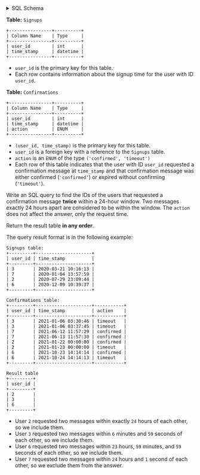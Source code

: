 <details>
<summary> SQL Schema</summary>

```sql
DROP TABLE IF EXISTS Signups;

CREATE TABLE IF NOT EXISTS
  Signups (user_id int, time_stamp datetime);

INSERT INTO
  Signups (user_id, time_stamp)
VALUES
  ('3', '2020-03-21 10:16:13'),
  ('7', '2020-01-04 13:57:59'),
  ('2', '2020-07-29 23:09:44'),
  ('6', '2020-12-09 10:39:37');

DROP TABLE IF EXISTS Confirmations;

CREATE TABLE IF NOT EXISTS
  Confirmations (user_id int, time_stamp datetime, action VARCHAR(50) CHECK(action IN ('confirmed','timeout')));

INSERT INTO
  Confirmations (user_id, time_stamp, action)
VALUES
  ('3', '2021-01-06 03:30:46', 'timeout'),
  ('3', '2021-01-06 03:37:45', 'timeout'),
  ('7', '2021-06-12 11:57:29', 'confirmed'),
  ('7', '2021-06-13 11:57:30', 'confirmed'),
  ('2', '2021-01-22 00:00:00', 'confirmed'),
  ('2', '2021-01-23 00:00:00', 'timeout'),
  ('6', '2021-10-23 14:14:14', 'confirmed'),
  ('6', '2021-10-24 14:14:13', 'timeout');
```

</details>

**Table:** `Signups`

```
+----------------+----------+
| Column Name    | Type     |
+----------------+----------+
| user_id        | int      |
| time_stamp     | datetime |
+----------------+----------+
```

- `user_id` is the primary key for this table.
- Each row contains information about the signup time for the user with ID `user_id`.

**Table:** `Confirmations`

```
+----------------+----------+
| Column Name    | Type     |
+----------------+----------+
| user_id        | int      |
| time_stamp     | datetime |
| action         | ENUM     |
+----------------+----------+
```

- `(user_id, time_stamp)` is the primary key for this table.
- `user_id` is a foreign key with a reference to the `Signups` table.
- `action` is an `ENUM` of the type `('confirmed', 'timeout')`
- Each row of this table indicates that the user with ID `user_id` requested a confirmation message at `time_stamp` and that confirmation message was either confirmed (`'confirmed'`) or expired without confirming (`'timeout'`).

Write an SQL query to find the IDs of the users that requested a confirmation message **twice** within a 24-hour window. Two messages exactly 24 hours apart are considered to be within the window. The `action` does not affect the answer, only the request time.

Return the result table **in any order**.

The query result format is in the following example:

```
Signups table:
+---------+---------------------+
| user_id | time_stamp          |
+---------+---------------------+
| 3       | 2020-03-21 10:16:13 |
| 7       | 2020-01-04 13:57:59 |
| 2       | 2020-07-29 23:09:44 |
| 6       | 2020-12-09 10:39:37 |
+---------+---------------------+

Confirmations table:
+---------+---------------------+-----------+
| user_id | time_stamp          | action    |
+---------+---------------------+-----------+
| 3       | 2021-01-06 03:30:46 | timeout   |
| 3       | 2021-01-06 03:37:45 | timeout   |
| 7       | 2021-06-12 11:57:29 | confirmed |
| 7       | 2021-06-13 11:57:30 | confirmed |
| 2       | 2021-01-22 00:00:00 | confirmed |
| 2       | 2021-01-23 00:00:00 | timeout   |
| 6       | 2021-10-23 14:14:14 | confirmed |
| 6       | 2021-10-24 14:14:13 | timeout   |
+---------+---------------------+-----------+

Result table
+---------+
| user_id |
+---------+
| 2       |
| 3       |
| 6       |
+---------+
```

- User `2` requested two messages within exactly `24` hours of each other, so we include them.
- User `3` requested two messages within `6` minutes and `59` seconds of each other, so we include them.
- User `6` requested two messages within `23` hours, `59` minutes, and `59` seconds of each other, so we include them.
- User `7` requested two messages within `24` hours and `1` second of each other, so we exclude them from the answer.
